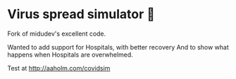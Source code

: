 # Virus spread simulator 🦠

Fork of midudev's excellent code.


Wanted to add support for Hospitals, with better recovery And to show what happens when Hospitals are overwhelmed.


Test at http://aaholm.com/covidsim
